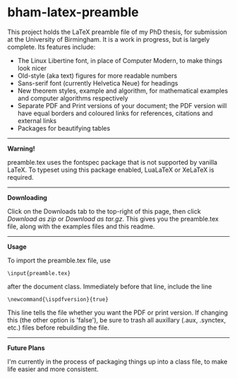 bham-latex-preamble
===================

This project holds the LaTeX preamble file of my PhD thesis, for submission at the University of Birmingham. It is a work in progress, but is largely complete. Its features include:

* The Linux Libertine font, in place of Computer Modern, to make things look nicer
* Old-style (aka text) figures for more readable numbers
* Sans-serif font (currently Helvetica Neue) for headings
* New theorem styles, example and algorithm, for mathematical examples and computer algorithms respectively
* Separate PDF and Print versions of your document; the PDF version will have equal borders and coloured links for references, citations and external links
* Packages for beautifying tables

----

**Warning!**

preamble.tex uses the fontspec package that is not supported by vanilla LaTeX. To typeset using this package enabled, LuaLaTeX or XeLaTeX is required.

----

**Downloading**

Click on the Downloads tab to the top-right of this page, then click *Download as zip* or *Download as tar.gz*. This gives you the preamble.tex file, along with the examples files and this readme.

----

**Usage**

To import the preamble.tex file, use

    \input{preamble.tex}

after the document class. Immediately before that line, include the line

    \newcommand{\ispdfversion}{true}

This line tells the file whether you want the PDF or print version. If changing this (the other option is 'false'), be sure to trash all auxillary (.aux, .synctex, etc.) files before rebuilding the file.

----

**Future Plans**

I'm currently in the process of packaging things up into a class file, to make life easier and more consistent.